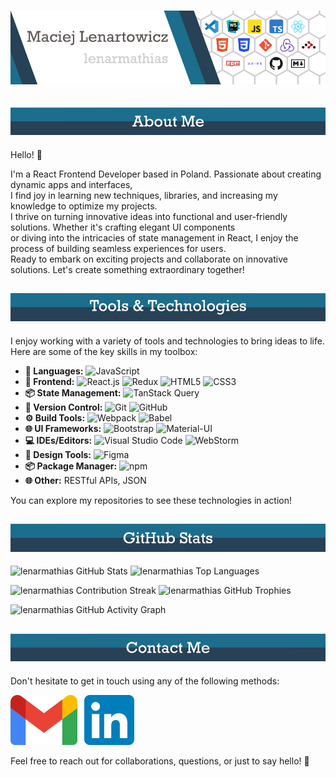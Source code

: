# [![Maciej Lenartowicz Banner](./images/mlGhBannerLight.png)](https://lenarmathias.github.io/personal-homepage/)

## ![About Me Section](./images/sections/AboutMeBanner.png)

Hello! 👋

I'm a React Frontend Developer based in Poland. Passionate about creating dynamic apps and interfaces, 
<br>I find joy in learning new techniques, libraries, and increasing my knowledge to optimize my projects. 
<br>I thrive on turning innovative ideas into functional and user-friendly solutions. Whether it's crafting elegant UI components 
<br>or diving into the intricacies of state management in React, I enjoy the process of building seamless experiences for users.
<br>Ready to embark on exciting projects and collaborate on innovative solutions. Let's create something extraordinary together!

## ![Tools & Technologies Section](./images/sections/TandTBanner.png)

I enjoy working with a variety of tools and technologies to bring ideas to life. Here are some of the key skills in my toolbox:

- **🔧 Languages:** ![JavaScript](https://img.shields.io/badge/-JavaScript-yellow?style=flat-square&logo=javascript&logoColor=white)
- **🚀 Frontend:** ![React.js](https://img.shields.io/badge/-React.js-blue?style=flat-square&logo=react&logoColor=white) ![Redux](https://img.shields.io/badge/-Redux-purple?style=flat-square&logo=redux&logoColor=white) ![HTML5](https://img.shields.io/badge/-HTML5-orange?style=flat-square&logo=html5&logoColor=white) ![CSS3](https://img.shields.io/badge/-CSS3-blueviolet?style=flat-square&logo=css3&logoColor=white)
- **📦 State Management:** ![TanStack Query](https://img.shields.io/badge/-TanStack%20Query-00d7a7?style=flat-square)
- **🔗 Version Control:** ![Git](https://img.shields.io/badge/-Git-f05032?style=flat-square&logo=git&logoColor=white) ![GitHub](https://img.shields.io/badge/-GitHub-181717?style=flat-square&logo=github&logoColor=white)
- **⚙️ Build Tools:** ![Webpack](https://img.shields.io/badge/-Webpack-8dd6f9?style=flat-square&logo=webpack&logoColor=white) ![Babel](https://img.shields.io/badge/-Babel-f9dc3e?style=flat-square&logo=babel&logoColor=black)
- **🌐 UI Frameworks:** ![Bootstrap](https://img.shields.io/badge/-Bootstrap-7952b3?style=flat-square&logo=bootstrap&logoColor=white) ![Material-UI](https://img.shields.io/badge/-Material%20UI-0081cb?style=flat-square&logo=material-ui&logoColor=white)
- **💻 IDEs/Editors:** ![Visual Studio Code](https://img.shields.io/badge/-Visual%20Studio%20Code-007acc?style=flat-square&logo=visual-studio-code&logoColor=white) ![WebStorm](https://img.shields.io/badge/-WebStorm-000000?style=flat-square&logo=webstorm&logoColor=white)
- **🎨 Design Tools:** ![Figma](https://img.shields.io/badge/-Figma-f24e1e?style=flat-square&logo=figma&logoColor=white)
- **📦 Package Manager:** ![npm](https://img.shields.io/badge/-npm-cb3837?style=flat-square&logo=npm&logoColor=white)
- **🌐 Other:** RESTful APIs, JSON

You can explore my repositories to see these technologies in action!

## ![GitHub Stats Section](./images/sections/GHStatsBanner.png)

![lenarmathias GitHub Stats](https://github-readme-stats.vercel.app/api?username=lenarmathias&show_icons=true&count_private=true&hide=issues&theme=react)
![lenarmathias Top Languages](https://github-readme-stats.vercel.app/api/top-langs/?username=lenarmathias&layout=compact&bg_color=20232a&title_color=60d9fa&text_color=ffffff)

![lenarmathias Contribution Streak](https://github-readme-streak-stats.herokuapp.com/?user=lenarmathias&theme=dark&background=20232a)
![lenarmathias GitHub Trophies](https://github-profile-trophy.vercel.app/?username=lenarmathias&theme=nord&column=3&rank=-D,-?)

![lenarmathias GitHub Activity Graph](https://github-readme-activity-graph.vercel.app/graph?username=lenarmathias&theme=react&bg_color=20232a&title_color=60d9fa)

## ![Contact Me Section](./images/sections/ContactMeBanner.png)

Don't hesitate to get in touch using any of the following methods:

<p>
<a href="mailto:lenarmathias@gmail.com"><img height="80" src="./images/icons/gmailIcon.svg" alt="Email"></a>&nbsp;&nbsp;
<a href="https://www.linkedin.com/in/lenarmathias/"><img height="80" src="./images/icons/linkedInIcon.svg" alt="LinkedIn"></a>&nbsp;&nbsp;
</p>

Feel free to reach out for collaborations, questions, or just to say hello! 👋
